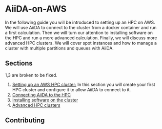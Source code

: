# AiiDA-on-AWS
In the following guide you will be introduced to setting up an HPC on AWS. We will use AiiDA to connect to the cluster from a docker container and run a first calculation. Then we will turn our attention to installing software on the HPC and run a more advanced calculation. Finally, we will discuss more advanced HPC clusters. We will cover spot instances and how to manage a cluster with multiple partitions and queues with AiiDA.

## Sections
1,3 are broken to be fixed.
1. [Setting up an AWS HPC cluster:](Section1/1.%20Setting%20up%20an%20AWS%20HPC%20Cluster.md")
In this section you will create your first HPC cluster and configure it to allow AiiDA to connect to it.
2. [Connecting AiiDA to the HPC](Section2/2.%20Connecting%20AiiDA%20to%20the%20cluster.md)
3. [Installing software on the cluster](Section3/3.%20Installing%20Software%20on%20the%20cluster.md)
4. [Advanced HPC clusters](Section4/4.%20Advanced%20HPC%20clusters.md)

## Contributing


